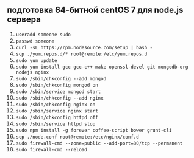 ## подготовка 64-битной centOS 7 для node.js сервера

1. `useradd someone sudo`
2. `passwd someone`
4. `curl -sL https://rpm.nodesource.com/setup | bash -`
5. `scp ./yum.repos.d/* root@remote:/etc/yum.repos.d`
6. `sudo yum update`
7. `sudo yum install gcc gcc-c++ make openssl-devel git mongodb-org nodejs nginx`
8. `sudo /sbin/chkconfig --add mongod`
9. `sudo /sbin/chkconfig mongod on`
10. `sudo /sbin/service mongod start`
11. `sudo /sbin/chkconfig --add nginx`
12. `sudo /sbin/chkconfig nginx on`
13. `sudo /sbin/service nginx start`
14. `sudo /sbin/chkconfig httpd off`
15. `sudo /sbin/service httpd stop`
16. `sudo npm install -g forever coffee-script bower grunt-cli`
17. `scp ./node.conf root@remote:/etc/nginx/conf.d`
19. `sudo firewall-cmd --zone=public --add-port=80/tcp --permanent`
20. `sudo firewall-cmd --reload`

